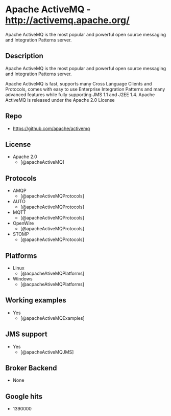 # Apache ActiveMQ - http://activemq.apache.org/
Apache ActiveMQ is the most popular and powerful open source messaging and Integration Patterns server.


## Description
Apache ActiveMQ is the most popular and powerful open source messaging and Integration Patterns server.

Apache ActiveMQ is fast, supports many Cross Language Clients and Protocols, comes with easy to use Enterprise Integration Patterns and many advanced features while fully supporting JMS 1.1 and J2EE 1.4. Apache ActiveMQ is released under the Apache 2.0 License


## Repo
- https://github.com/apache/activemq


## License
- Apache 2.0
    - [@apacheActiveMQ]


## Protocols
- AMQP
    - [@apacheActiveMQProtocols]
- AUTO
    - [@apacheActiveMQProtocols]
- MQTT
    - [@apacheActiveMQProtocols]
- OpenWire
    - [@apacheActiveMQProtocols]
- STOMP
    - [@apacheActiveMQProtocols]


## Platforms
- Linux
    - [@acpacheAtiveMQPlatforms]
- Windows
    - [@acpacheAtiveMQPlatforms]


## Working examples
- Yes
    - [@apacheActiveMQExamples]


## JMS support
- Yes
    - [@apacheActiveMQJMS]


## Broker Backend
- None


## Google hits
- 1390000
